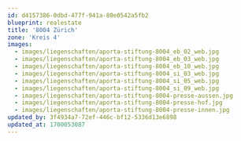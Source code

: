 ```yaml
---
id: d4157386-0dbd-477f-941a-80e0542a5fb2
blueprint: realestate
title: '8004 Zürich'
zone: 'Kreis 4'
images:
  - images/liegenschaften/aporta-stiftung-8004_eb_02_web.jpg
  - images/liegenschaften/aporta-stiftung-8004_eb_03_web.jpg
  - images/liegenschaften/aporta-stiftung-8004_eb_10_web.jpg
  - images/liegenschaften/aporta-stiftung-8004_si_03_web.jpg
  - images/liegenschaften/aporta-stiftung-8004_si_05_web.jpg
  - images/liegenschaften/aporta-stiftung-8004_si_09_web.jpg
  - images/liegenschaften/aporta-stiftung-8004-presse-aussen.jpg
  - images/liegenschaften/aporta-stiftung-8004-presse-hof.jpg
  - images/liegenschaften/aporta-stiftung-8004-presse-innen.jpg
updated_by: 3f4934a7-72ef-446c-bf12-5336d13e6898
updated_at: 1700053087
---
```

